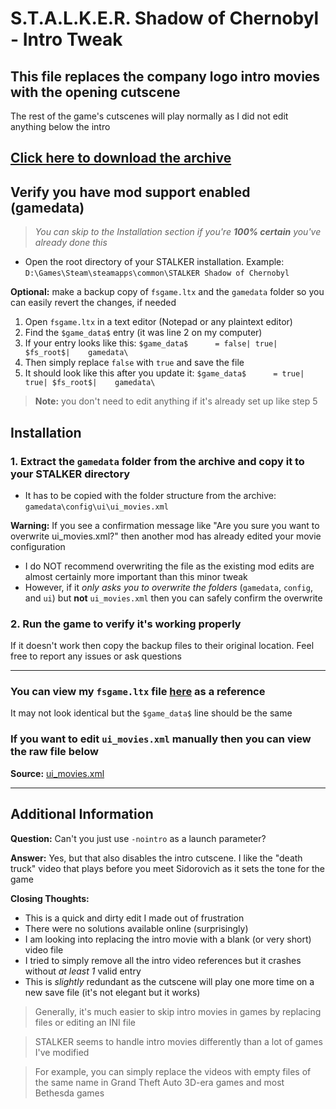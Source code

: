 # S.T.A.L.K.E.R. Shadow of Chernobyl - Intro Tweak

## This file replaces the company logo intro movies with the opening cutscene

The rest of the game's cutscenes will play normally as I did not edit anything below the intro

## [Click here to download the archive](https://github.com/ATeaDaze/ateadaze.github.io/blob/main/stalker_intro_tweak/stalker_intro_tweak-release.zip?raw=true)

## Verify you have mod support enabled (gamedata)

> *You can skip to the Installation section if you're **100% certain** you've already done this*

- Open the root directory of your STALKER installation. Example: `D:\Games\Steam\steamapps\common\STALKER Shadow of Chernobyl`

**Optional:** make a backup copy of `fsgame.ltx` and the `gamedata` folder so you can easily revert the changes, if needed

1. Open `fsgame.ltx` in a text editor (Notepad or any plaintext editor)
2. Find the `$game_data$` entry (it was line 2 on my computer)
3. If your entry looks like this: `$game_data$      = false| true| $fs_root$|    gamedata\`
4. Then simply replace `false` with `true` and save the file
5. It should look like this after you update it: `$game_data$      = true| true| $fs_root$|    gamedata\`

> **Note:** you don't need to edit anything if it's already set up like step 5


## Installation

### 1. Extract the `gamedata` folder from the archive and copy it to your STALKER directory

- It has to be copied with the folder structure from the archive: `gamedata\config\ui\ui_movies.xml`

**Warning:** If you see a confirmation message like "Are you sure you want to overwrite ui_movies.xml?" then another mod has already edited your movie configuration

- I do NOT recommend overwriting the file as the existing mod edits are almost certainly more important than this minor tweak
- However, if it *only asks you to overwrite the folders* (`gamedata`, `config`, and `ui`) but **not** `ui_movies.xml` then you can safely confirm the overwrite

### 2. Run the game to verify it's working properly

If it doesn't work then copy the backup files to their original location. Feel free to report any issues or ask questions

-----

### You can view my `fsgame.ltx` file [here](https://raw.githubusercontent.com/ATeaDaze/ateadaze.github.io/main/stalker_intro_tweak/raw_files/fsgame.ltx) as a reference

It may not look identical but the `$game_data$` line should be the same

### If you want to edit `ui_movies.xml` manually then you can view the raw file below

**Source:** [ui_movies.xml](https://github.com/ATeaDaze/ateadaze.github.io/blob/main/stalker_intro_tweak/raw_files/ui_movies.xml)

-----

## Additional Information

**Question:** Can't you just use `-nointro` as a launch parameter?

**Answer:** Yes, but that also disables the intro cutscene. I like the "death truck" video that plays before you meet Sidorovich as it sets the tone for the game

**Closing Thoughts:**
- This is a quick and dirty edit I made out of frustration
- There were no solutions available online (surprisingly)
- I am looking into replacing the intro movie with a blank (or very short) video file
- I tried to simply remove all the intro video references but it crashes without *at least 1* valid entry
- This is *slightly* redundant as the cutscene will play one more time on a new save file (it's not elegant but it works)

> Generally, it's much easier to skip intro movies in games by replacing files or editing an INI file

> STALKER seems to handle intro movies differently than a lot of games I've modified

> For example, you can simply replace the videos with empty files of the same name in Grand Theft Auto 3D-era games and most Bethesda games


